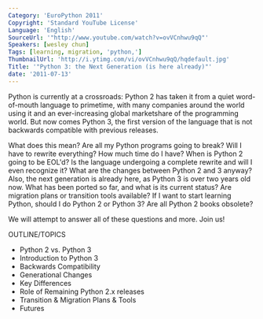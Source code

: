 ```yaml
---
Category: 'EuroPython 2011'
Copyright: 'Standard YouTube License'
Language: 'English'
SourceUrl: '"http://www.youtube.com/watch?v=ovVCnhwu9qQ"'
Speakers: [wesley chun]
Tags: [learning, migration, 'python,']
ThumbnailUrl: 'http://i.ytimg.com/vi/ovVCnhwu9qQ/hqdefault.jpg'
Title: '"Python 3: the Next Generation (is here already)"'
date: '2011-07-13'
---
```

Python is currently at a crossroads: Python 2 has taken it from a quiet word-
of-mouth language to primetime, with many companies around the world using it
and an ever-increasing global marketshare of the programming world. But now
comes Python 3, the first version of the language that is not backwards
compatible with previous releases.

What does this mean? Are all my Python programs going to break? Will I have to
rewrite everything? How much time do I have? When is Python 2 going to be
EOL'd? Is the language undergoing a complete rewrite and will I even recognize
it? What are the changes between Python 2 and 3 anyway? Also, the next
generation is already here, as Python 3 is over two years old now. What has
been ported so far, and what is its current status? Are migration plans or
transition tools available? If I want to start learning Python, should I do
Python 2 or Python 3? Are all Python 2 books obsolete?

We will attempt to answer all of these questions and more. Join us!

OUTLINE/TOPICS

  * Python 2 vs. Python 3
  * Introduction to Python 3
  * Backwards Compatibility
  * Generational Changes
  * Key Differences
  * Role of Remaining Python 2.x releases
  * Transition & Migration Plans & Tools
  * Futures


